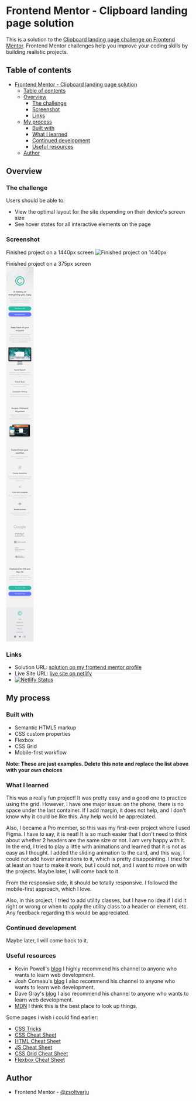 # Frontend Mentor - Clipboard landing page solution

This is a solution to the [Clipboard landing page challenge on Frontend Mentor](https://www.frontendmentor.io/challenges/clipboard-landing-page-5cc9bccd6c4c91111378ecb9). Frontend Mentor challenges help you improve your coding skills by building realistic projects. 

## Table of contents

- [Frontend Mentor - Clipboard landing page solution](#frontend-mentor---clipboard-landing-page-solution)
  - [Table of contents](#table-of-contents)
  - [Overview](#overview)
    - [The challenge](#the-challenge)
    - [Screenshot](#screenshot)
    - [Links](#links)
  - [My process](#my-process)
    - [Built with](#built-with)
    - [What I learned](#what-i-learned)
    - [Continued development](#continued-development)
    - [Useful resources](#useful-resources)
  - [Author](#author)


## Overview

### The challenge

Users should be able to:

- View the optimal layout for the site depending on their device's screen size
- See hover states for all interactive elements on the page

### Screenshot

Finished project on a 1440px screen
![Finished project on 1440px](solution/PC%20solution.PNG)

Finished project on a 375px screen
<br />
![Finished project on 375px](solution/Phone%20solution.PNG)

### Links

- Solution URL: [solution on my frontend mentor profile](https://www.frontendmentor.io/profile/zsoltvarju)
- Live Site URL: [live site on netlify](https://wonderful-ganache-591903.netlify.app/)
- [![Netlify Status](https://api.netlify.com/api/v1/badges/28ecf1ca-8b27-4813-bf82-62384269c003/deploy-status)](https://app.netlify.com/sites/wonderful-ganache-591903/deploys)

## My process

### Built with

- Semantic HTML5 markup
- CSS custom properties
- Flexbox
- CSS Grid
- Mobile-first workflow

**Note: These are just examples. Delete this note and replace the list above with your own choices**

### What I learned

This was a really fun project! It was pretty easy and a good one to practice using the grid. However, I have one major issue: on the phone, there is no space under the last container. If I add margin, it does not help, and I don't know why it could be like this. Any help would be appreciated.

Also, I became a Pro member, so this was my first-ever project where I used Figma. I have to say, it is neat! It is so much easier that I don't need to think about whether 2 headers are the same size or not. I am very happy with it. In the end, I tried to play a little with animations and learned that it is not as easy as I thought. I added the sliding animation to the card, and this way, I could not add hover animations to it, which is pretty disappointing. I tried for at least an hour to make it work, but I could not, and I want to move on with the projects. Maybe later, I will come back to it.

From the responsive side, it should be totally responsive. I followed the mobile-first approach, which I love.

Also, in this project, I tried to add utility classes, but I have no idea if I did it right or wrong or when to apply the utility class to a header or element, etc. Any feedback regarding this would be appreciated.

### Continued development

Maybe later, I will come back to it.

### Useful resources

- Kevin Powell's  [blog](https://www.kevinpowell.co/) I highly recommend his channel to anyone who wants to learn web development.
- Josh Comeau's [blog](https://www.joshwcomeau.com/) I also recommend his channel to anyone who wants to learn web development.
- Dave Gray's [blog](https://daveceddia.com/) I also recommend his channel to anyone who wants to learn web development.
- [MDN](https://developer.mozilla.org/en-US/) I think this is the best place to look up things.

Some pages i wish i could find earlier:
- [CSS Tricks](https://css-tricks.com/)
- [CSS Cheat Sheet](https://htmlcheatsheet.com/css/)
- [HTML Cheat Sheet](https://htmlcheatsheet.com/)
- [JS Cheat Sheet](https://htmlcheatsheet.com/js/)
- [CSS Grid Cheat Sheet](https://grid.malven.co/)
- [Flexbox Cheat Sheet](https://flexbox.malven.co/)

## Author

- Frontend Mentor - [@zsoltvarju](https://www.frontendmentor.io/profile/zsoltvarju)
